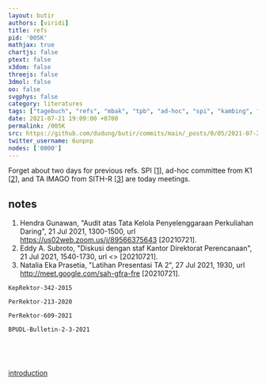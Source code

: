 ```yaml
---
layout: butir
authors: [viridi]
title: refs
pid: '005K'
mathjax: true
chartjs: false
ptext: false
x3dom: false
threejs: false
3dmol: false
oo: false
svgphys: false
category: literatures
tags: ["tagebuch", "refs", "mbak", "tpb", "ad-hoc", "spi", "kambing", "kurban", "nata", "imago", "sith", "bpudl", "tupoksi", "pak", "peraturan akademik"]
date: 2021-07-21 19:09:00 +0700
permalink: /005K
src: https://github.com/dudung/butir/commits/main/_posts/0/05/2021-07-21-refs.md
twitter_username: 6unpnp
nodes: ['0000']
---
```

Forget about two days for previous refs. SPI [[1](#r01)], ad-hoc committee from K1 [[2](#r02)], and TA IMAGO from SITH-R [[3](#r03)] are today meetings.


## notes
1. <a name="r01"></a>Hendra Gunawan, "Audit atas Tata Kelola
Penyelenggaraan Perkuliahan Daring", 21 Jul 2021, 1300-1500, url <https://us02web.zoom.us/j/89566375643> [20210721].
2. <a name="r01"></a>Eddy A. Subroto, "Diskusi dengan staf Kantor Direktorat Perencanaan", 21 Jul 2021, 1540-1730, url <> [20210721].
3. <a name="r01"></a>Natalia Eka Prasetia, "Latihan Presentasi TA 2", 27 Jul 2021, 1930, url <http://meet.google.com/sah-gfra-fre> [20210721].


`KepRektor-342-2015`

`PerRektor-213-2020`

`PerRektor-609-2021`

`BPUDL-Bulletin-2-3-2021`


## &nbsp;
[introduction](0000)
